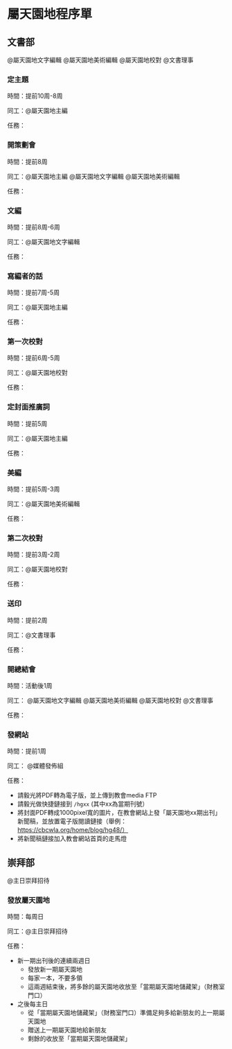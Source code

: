 # 屬天園地程序單

## 文書部

@屬天園地文字編輯 @屬天園地美術編輯 @屬天園地校對 @文書理事

### 定主題
時間：提前10周-8周

同工：@屬天園地主編

任務：

### 開策劃會

時間：提前8周

同工：@屬天園地主編 @屬天園地文字編輯 @屬天園地美術編輯

任務：

### 文編

時間：提前8周-6周

同工：@屬天園地文字編輯

任務：

### 寫編者的話

時間：提前7周-5周

同工：@屬天園地主編

任務：

### 第一次校對

時間：提前6周-5周

同工：@屬天園地校對

任務：

### 定封面推廣詞

時間：提前5周

同工：@屬天園地主編

任務：

### 美編

時間：提前5周-3周

同工：@屬天園地美術編輯

任務：

### 第二次校對

時間：提前3周-2周

同工：@屬天園地校對

任務：

### 送印

時間：提前2周

同工：@文書理事

任務：

### 開總結會

時間：活動後1周

同工： @屬天園地文字編輯 @屬天園地美術編輯 @屬天園地校對 @文書理事

任務：

### 發網站

時間：提前1周

同工： @媒體發佈組

任務：
* 請毅光將PDF轉為電子版，並上傳到教會media FTP
* 請毅光做快捷鏈接到 `/hgxx` (其中xx為當期刊號）
* 將封面PDF轉成1000pixel寬的圖片，在教會網站上發「屬天園地xx期出刊」新聞稿，並放置電子版閱讀鏈接（舉例：https://cbcwla.org/home/blog/hg48/）
* 將新聞稿鏈接加入教會網站首頁的走馬燈

## 崇拜部

@主日崇拜招待

### 發放屬天園地

時間：每周日

同工：@主日崇拜招待

任務：
* 新一期出刊後的連續兩週日
  * 發放新一期屬天園地
  * 每家一本，不要多領
  * 這兩週結束後，將多餘的屬天園地收放至「當期屬天園地儲藏架」（財務室門口）
* 之後每主日
  * 從「當期屬天園地儲藏架」（財務室門口）準備足夠多給新朋友的上一期屬天園地
  * 贈送上一期屬天園地給新朋友
  * 剩餘的收放至「當期屬天園地儲藏架」
